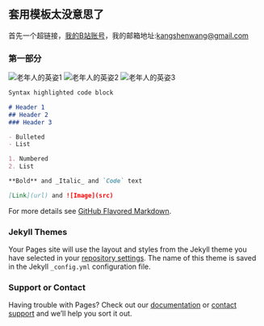 ## 套用模板太没意思了

首先一个超链接，<a href='https://space.bilibili.com/386198165'>我的B站账号</a>，我的邮箱地址:kangshenwang@gmail.com
### 第一部分
<title>老年人</title>

<img src='https://github.com/kangshenwang/kangshenwang/blob/img/IMG_20200119_124719.jpg' alt='老年人的英姿1' />	
<img src='https://github.com/kangshenwang/kangshenwang/blob/img/IMG_20200119_124747.jpg' alt='老年人的英姿2' />
<img src='https://github.com/kangshenwang/kangshenwang/blob/img/IMG_20200119_124756.jpg' alt='老年人的英姿3' />

```markdown
Syntax highlighted code block

# Header 1
## Header 2
### Header 3

- Bulleted
- List

1. Numbered
2. List

**Bold** and _Italic_ and `Code` text

[Link](url) and ![Image](src)
```

For more details see [GitHub Flavored Markdown](https://guides.github.com/features/mastering-markdown/).

### Jekyll Themes

Your Pages site will use the layout and styles from the Jekyll theme you have selected in your [repository settings](https://github.com/kangshenwang/kangshenwang/settings). The name of this theme is saved in the Jekyll `_config.yml` configuration file.

### Support or Contact

Having trouble with Pages? Check out our [documentation](https://help.github.com/categories/github-pages-basics/) or [contact support](https://github.com/contact) and we’ll help you sort it out.
